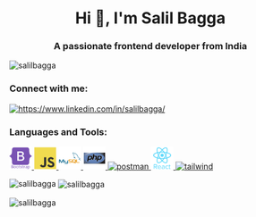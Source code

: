 <h1 align="center">Hi 👋, I'm Salil Bagga</h1>
<h3 align="center">A passionate frontend developer from India</h3>

<p align="left"> <img src="https://komarev.com/ghpvc/?username=salilbagga&label=Profile%20views&color=0e75b6&style=flat" alt="salilbagga" /> </p>

<h3 align="left">Connect with me:</h3>
<p align="left">
<a href="https://www.linkedin.com/in/salilbagga/" target="blank"><img align="center" src="https://raw.githubusercontent.com/rahuldkjain/github-profile-readme-generator/master/src/images/icons/Social/linked-in-alt.svg" alt="https://www.linkedin.com/in/salilbagga/" height="30" width="40" /></a>
</p>

<h3 align="left">Languages and Tools:</h3>
<p align="left"> <a href="https://getbootstrap.com" target="_blank" rel="noreferrer"> <img src="https://raw.githubusercontent.com/devicons/devicon/master/icons/bootstrap/bootstrap-plain-wordmark.svg" alt="bootstrap" width="40" height="40"/> </a> <a href="https://developer.mozilla.org/en-US/docs/Web/JavaScript" target="_blank" rel="noreferrer"> <img src="https://raw.githubusercontent.com/devicons/devicon/master/icons/javascript/javascript-original.svg" alt="javascript" width="40" height="40"/> </a> <a href="https://www.mysql.com/" target="_blank" rel="noreferrer"> <img src="https://raw.githubusercontent.com/devicons/devicon/master/icons/mysql/mysql-original-wordmark.svg" alt="mysql" width="40" height="40"/> </a> <a href="https://www.php.net" target="_blank" rel="noreferrer"> <img src="https://raw.githubusercontent.com/devicons/devicon/master/icons/php/php-original.svg" alt="php" width="40" height="40"/> </a> <a href="https://postman.com" target="_blank" rel="noreferrer"> <img src="https://www.vectorlogo.zone/logos/getpostman/getpostman-icon.svg" alt="postman" width="40" height="40"/> </a> <a href="https://reactjs.org/" target="_blank" rel="noreferrer"> <img src="https://raw.githubusercontent.com/devicons/devicon/master/icons/react/react-original-wordmark.svg" alt="react" width="40" height="40"/> </a> <a href="https://tailwindcss.com/" target="_blank" rel="noreferrer"> <img src="https://www.vectorlogo.zone/logos/tailwindcss/tailwindcss-icon.svg" alt="tailwind" width="40" height="40"/> </a> </p>

<p><img align="left" src="https://github-readme-stats.vercel.app/api/top-langs?username=salilbagga&show_icons=true&locale=en&layout=compact" alt="salilbagga" /></p>

<p>&nbsp;<img align="center" src="https://github-readme-stats.vercel.app/api?username=salilbagga&show_icons=true&locale=en" alt="salilbagga" /></p>

<p><img align="center" src="https://github-readme-streak-stats.herokuapp.com/?user=salilbagga&" alt="salilbagga" /></p>

